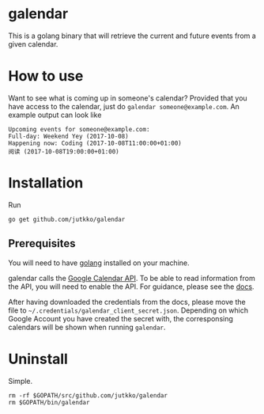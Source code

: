 # galendar
This is a golang binary that will retrieve the current and future events from a
given calendar. 

# How to use
Want to see what is coming up in someone's calendar? Provided that you have
access to the calendar, just do `galendar someone@example.com`. An example output
can look like
```
Upcoming events for someone@example.com:
Full-day: Weekend Yey (2017-10-08)
Happening now: Coding (2017-10-08T11:00:00+01:00)
阅读 (2017-10-08T19:00:00+01:00)
```

# Installation
Run

```
go get github.com/jutkko/galendar
```

## Prerequisites
You will need to have [golang](https://golang.org/dl/) installed on your machine.

galendar calls the [Google Calendar
API](https://developers.google.com/google-apps/calendar/). To be able to read
information from the API, you will need to enable the API. For guidance, please
see the
[docs](https://developers.google.com/google-apps/calendar/quickstart/dotnet#step_1_turn_on_the_api_name).

After having downloaded the credentials from the docs, please move the file to
`~/.credentials/galendar_client_secret.json`. Depending on which Google Account
you have created the secret with, the corresponsing calendars will be shown
when running `galendar`.

# Uninstall
Simple. 

```
rm -rf $GOPATH/src/github.com/jutkko/galendar
rm $GOPATH/bin/galendar
```
